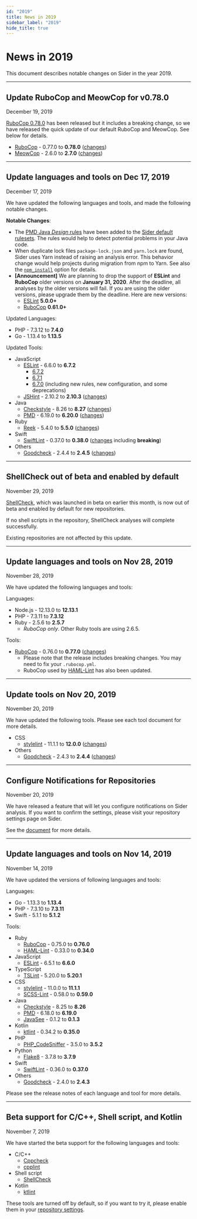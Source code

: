 ```yaml
---
id: "2019"
title: News in 2019
sidebar_label: "2019"
hide_title: true
---
```


# News in 2019

This document describes notable changes on Sider in the year 2019.

---

## Update RuboCop and MeowCop for v0.78.0

<time class="news-date" datetime="2019-12-19">December 19, 2019</time>

[RuboCop 0.78.0](https://github.com/rubocop-hq/rubocop/releases/tag/v0.78.0) has been released but it includes a breaking change,
so we have released the quick update of our default RuboCop and MeowCop.
See below for details.

- [RuboCop](../tools/ruby/rubocop.md) - 0.77.0 to **0.78.0** ([changes](https://github.com/rubocop-hq/rubocop/releases/tag/v0.78.0))
- [MeowCop](../tools/ruby/rubocop.md#default-configuration) - 2.6.0 to **2.7.0** ([changes](https://github.com/sider/meowcop/releases/tag/v2.7.0))

---

## Update languages and tools on Dec 17, 2019

<time class="news-date" datetime="2019-12-17">December 17, 2019</time>

We have updated the following languages and tools, and made the following notable changes.

**Notable Changes**:

- The [PMD Java _Design_ rules](https://pmd.github.io/latest/pmd_rules_java_design.html) have been added to the [Sider default rulesets](../tools/java/pmd.md#rulesets).
  The rules would help to detect potential problems in your Java code.
- When duplicate lock files `package-lock.json` and `yarn.lock` are found, Sider uses Yarn instead of raising an analysis error.
  This behavior change would help projects during migration from npm to Yarn.
  See also the [`npm_install`](../getting-started/custom-configuration.md#npm_install-option) option for details.
- **[Announcement]** We are planning to drop the support of **ESLint** and **RuboCop** older versions on **January 31, 2020**.
  After the deadline, all analyses by the older versions will fail. If you are using the older versions, please upgrade them by the deadline. Here are new versions:
  - [ESLint](../tools/javascript/eslint.md) **5.0.0+**
  - [RuboCop](../tools/ruby/rubocop.md) **0.61.0+**

Updated Languages:

- PHP - 7.3.12 to **7.4.0**
- Go - 1.13.4 to **1.13.5**

Updated Tools:

- JavaScript
  - [ESLint](../tools/javascript/eslint.md) - 6.6.0 to **6.7.2**
    - [6.7.2](https://eslint.org/blog/2019/11/eslint-v6.7.2-released)
    - [6.7.1](https://eslint.org/blog/2019/11/eslint-v6.7.1-released)
    - [6.7.0](https://eslint.org/blog/2019/11/eslint-v6.7.0-released) (including new rules, new configuration, and some deprecations)
  - [JSHint](../tools/javascript/jshint.md) - 2.10.2 to **2.10.3** ([changes](https://github.com/jshint/jshint/releases/tag/2.10.3))
- Java
  - [Checkstyle](../tools/java/checkstyle.md) - 8.26 to **8.27** ([changes](https://checkstyle.org/releasenotes.html#Release_8.27))
  - [PMD](../tools/java/pmd.md) - 6.19.0 to **6.20.0** ([changes](https://pmd.github.io/pmd-6.20.0/pmd_release_notes.html))
- Ruby
  - [Reek](../tools/ruby/reek.md) - 5.4.0 to **5.5.0** ([changes](https://github.com/troessner/reek/blob/master/CHANGELOG.md#550-2019-11-13))
- Swift
  - [SwiftLint](../tools/swift/swiftlint.md) - 0.37.0 to **0.38.0** ([changes](https://github.com/realm/SwiftLint/releases/tag/0.38.0) including **breaking**)
- Others
  - [Goodcheck](../tools/others/goodcheck.md) - 2.4.4 to **2.4.5** ([changes](https://github.com/sider/goodcheck/blob/master/CHANGELOG.md#245-2019-12-13))

---

## ShellCheck out of beta and enabled by default

<time class="news-date" datetime="2019-11-29">November 29, 2019</time>

[ShellCheck](../tools/shellscript/shellcheck.md), which was launched in beta on earlier this month,
is now out of beta and enabled by default for new repositories.

If no shell scripts in the repository, ShellCheck analyses will complete successfully.

Existing repositories are not affected by this update.

---

## Update languages and tools on Nov 28, 2019

<time class="news-date" datetime="2019-11-28">November 28, 2019</time>

We have updated the following languages and tools:

Languages:

- Node.js - 12.13.0 to **12.13.1**
- PHP - 7.3.11 to **7.3.12**
- Ruby - 2.5.6 to **2.5.7**
  - _RuboCop only_. Other Ruby tools are using 2.6.5.

Tools:

- [RuboCop](../tools/ruby/rubocop.md) - 0.76.0 to **0.77.0** ([changes](https://github.com/rubocop-hq/rubocop/releases/tag/v0.77.0))
  - Please note that the release includes breaking changes. You may need to fix your `.rubocop.yml`.
  - RuboCop used by [HAML-Lint](../tools/ruby/haml-lint.md) has also been updated.

---

## Update tools on Nov 20, 2019

<time class="news-date" datetime="2019-11-20">November 20, 2019</time>

We have updated the following tools. Please see each tool document for more details.

- CSS
  - [stylelint](../tools/css/stylelint.md) - 11.1.1 to **12.0.0** ([changes](https://github.com/stylelint/stylelint/releases/tag/12.0.0))
- Others
  - [Goodcheck](../tools/others/goodcheck.md) - 2.4.3 to **2.4.4** ([changes](https://github.com/sider/goodcheck/releases/tag/v2.4.4))

---

## Configure Notifications for Repositories

<time class="news-date" datetime="2019-11-20">November 20, 2019</time>

We have released a feature that will let you configure notifications on Sider analysis.
If you want to confirm the settings, please visit your repository settings page on Sider.

See the [document](../getting-started/repository-settings.md#notifications) for more details.

---

## Update languages and tools on Nov 14, 2019

<time class="news-date" datetime="2019-11-14">November 14, 2019</time>

We have updated the versions of following languages and tools:

Languages:

- Go - 1.13.3 to **1.13.4**
- PHP - 7.3.10 to **7.3.11**
- Swift - 5.1.1 to **5.1.2**

Tools:

- Ruby
  - [RuboCop](../tools/ruby/rubocop.md) - 0.75.0 to **0.76.0**
  - [HAML-Lint](../tools/ruby/haml-lint.md) - 0.33.0 to **0.34.0**
- JavaScript
  - [ESLint](../tools/javascript/eslint.md) - 6.5.1 to **6.6.0**
- TypeScript
  - [TSLint](../tools/javascript/tslint.md) - 5.20.0 to **5.20.1**
- CSS
  - [stylelint](../tools/css/stylelint.md) - 11.0.0 to **11.1.1**
  - [SCSS-Lint](../tools/css/scss-lint.md) - 0.58.0 to **0.59.0**
- Java
  - [Checkstyle](../tools/java/checkstyle.md) - 8.25 to **8.26**
  - [PMD](../tools/java/pmd.md) - 6.18.0 to **6.19.0**
  - [JavaSee](../tools/java/javasee.md) - 0.1.2 to **0.1.3**
- Kotlin
  - [ktlint](../tools/kotlin/ktlint.md) - 0.34.2 to **0.35.0**
- PHP
  - [PHP_CodeSniffer](../tools/php/codesniffer.md) - 3.5.0 to **3.5.2**
- Python
  - [Flake8](../tools/python/flake8.md) - 3.7.8 to **3.7.9**
- Swift
  - [SwiftLint](../tools/swift/swiftlint.md) - 0.36.0 to **0.37.0**
- Others
  - [Goodcheck](../tools/others/goodcheck.md) - 2.4.0 to **2.4.3**

Please see the release notes of each language and tool for more details.

---

## Beta support for C/C++, Shell script, and Kotlin

<time class="news-date" datetime="2019-11-07">November 7, 2019</time>

We have started the beta support for the following languages and tools:

- C/C++
  - [Cppcheck](../tools/cplusplus/cppcheck.md)
  - [cpplint](../tools/cplusplus/cpplint.md)
- Shell script
  - [ShellCheck](../tools/shellscript/shellcheck.md)
- Kotlin
  - [ktlint](../tools/kotlin/ktlint.md)

These tools are turned off by default, so if you want to try it, please enable them in your [repository settings](../getting-started/repository-settings.md).
